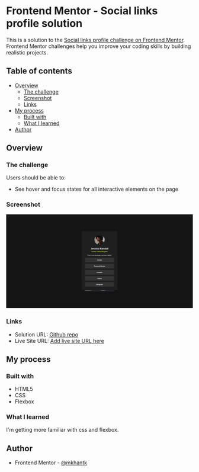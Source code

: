 # Frontend Mentor - Social links profile solution

This is a solution to the [Social links profile challenge on Frontend Mentor](https://www.frontendmentor.io/challenges/social-links-profile-UG32l9m6dQ). Frontend Mentor challenges help you improve your coding skills by building realistic projects. 

## Table of contents

- [Overview](#overview)
  - [The challenge](#the-challenge)
  - [Screenshot](#screenshot)
  - [Links](#links)
- [My process](#my-process)
  - [Built with](#built-with)
  - [What I learned](#what-i-learned)
- [Author](#author)

## Overview

### The challenge

Users should be able to:

- See hover and focus states for all interactive elements on the page

### Screenshot

![](/assets/images/Screenshot%202024-04-28%20at%2016-23-41%20Frontend%20Mentor%20Social%20links%20profile.png)

### Links

- Solution URL: [Github repo](https://github.com/mkhantk/social-link-profile)
- Live Site URL: [Add live site URL here](https://your-live-site-url.com)

## My process

### Built with

- HTML5
- CSS
- Flexbox


### What I learned

I'm getting more familiar with css and flexbox. 

## Author

- Frontend Mentor - [@mkhantk](https://www.frontendmentor.io/profile/mkhantk)

